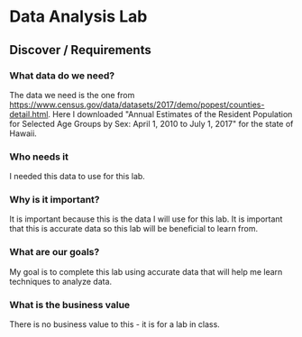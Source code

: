# Data Analysis Lab

## Discover / Requirements
### What data do we need? ###
The data we need is the one from https://www.census.gov/data/datasets/2017/demo/popest/counties-detail.html. Here I downloaded "Annual Estimates of the Resident Population for Selected Age Groups by Sex: April 1, 2010 to July 1, 2017" for the state of Hawaii.

### Who needs it ###
I needed this data to use for this lab.

### Why is it important? ###
It is important because this is the data I will use for this lab. It is important that this is accurate data so this lab will be beneficial to learn from.

### What are our goals? ###
My goal is to complete this lab using accurate data that will help me learn techniques to analyze data.

### What is the business value ###
There is no business value to this - it is for a lab in class.

